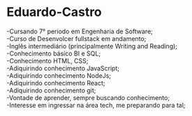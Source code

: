 # Eduardo-Castro

-Cursando 7° periodo em Engenharia de Software;</br>
-Curso de Desenvolcer fullstack em andamento;</br>
-Inglês intermediário (principalmente Writing and Reading);</br>
-Conhecimento básico BI e SQL;</br>
-Conhecimento HTML, CSS;</br>
-Adiquirindo conhecimento JavaScript;</br>
-Adiquirindo conhecimento NodeJs;</br>
-Adiquirindo conhecimento React;</br>
-Adiquirindo conhecimento git;</br>
-Vontade de aprender, sempre buscando conhecimento;</br>
-Interesse em ingressar na área tech, me preparando para tal;</br>
